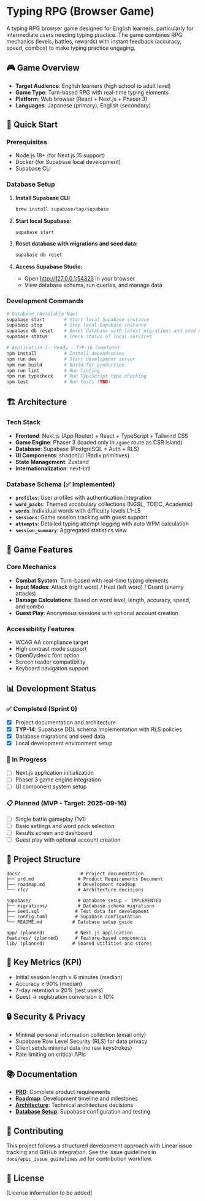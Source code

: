 # Typing RPG (Browser Game)

A typing RPG browser game designed for English learners, particularly for intermediate users needing typing practice. The game combines RPG mechanics (levels, battles, rewards) with instant feedback (accuracy, speed, combos) to make typing practice engaging.

## 🎮 Game Overview

- **Target Audience**: English learners (high school to adult level)
- **Game Type**: Turn-based RPG with real-time typing elements
- **Platform**: Web browser (React + Next.js + Phaser 3)
- **Languages**: Japanese (primary), English (secondary)

## 🚀 Quick Start

### Prerequisites

- Node.js 18+ (for Next.js 15 support)
- Docker (for Supabase local development)
- Supabase CLI

### Database Setup

1. **Install Supabase CLI:**
   ```bash
   brew install supabase/tap/supabase
   ```

2. **Start local Supabase:**
   ```bash
   supabase start
   ```

3. **Reset database with migrations and seed data:**
   ```bash
   supabase db reset
   ```

4. **Access Supabase Studio:**
   - Open http://127.0.0.1:54323 in your browser
   - View database schema, run queries, and manage data

### Development Commands

```bash
# Database (Available Now)
supabase start       # Start local Supabase instance
supabase stop        # Stop local Supabase instance
supabase db reset    # Reset database with latest migrations and seed data
supabase status      # Check status of local services

# Application (✅ Ready - TYP-16 Complete)
npm install          # Install dependencies
npm run dev          # Start development server
npm run build        # Build for production
npm run lint         # Run linting
npm run typecheck    # Run TypeScript type checking
npm test             # Run tests (TBD)
```

## 🏗️ Architecture

### Tech Stack
- **Frontend**: Next.js (App Router) + React + TypeScript + Tailwind CSS
- **Game Engine**: Phaser 3 (loaded only in `/game` route as CSR island)
- **Database**: Supabase (PostgreSQL + Auth + RLS)
- **UI Components**: shadcn/ui (Radix primitives)
- **State Management**: Zustand
- **Internationalization**: next-intl

### Database Schema (✅ Implemented)

- **`profiles`**: User profiles with authentication integration
- **`word_packs`**: Themed vocabulary collections (NGSL, TOEIC, Academic)
- **`words`**: Individual words with difficulty levels L1-L5
- **`sessions`**: Game session tracking with guest support
- **`attempts`**: Detailed typing attempt logging with auto WPM calculation
- **`session_summary`**: Aggregated statistics view

## 🎯 Game Features

### Core Mechanics
- **Combat System**: Turn-based with real-time typing elements
- **Input Modes**: Attack (right word) / Heal (left word) / Guard (enemy attacks)
- **Damage Calculations**: Based on word level, length, accuracy, speed, and combo
- **Guest Play**: Anonymous sessions with optional account creation

### Accessibility Features
- WCAG AA compliance target
- High contrast mode support
- OpenDyslexic font option
- Screen reader compatibility
- Keyboard navigation support

## 📊 Development Status

### ✅ Completed (Sprint 0)
- [x] Project documentation and architecture
- [x] **TYP-14**: Supabase DDL schema implementation with RLS policies
- [x] Database migrations and seed data
- [x] Local development environment setup

### 🚧 In Progress
- [ ] Next.js application initialization
- [ ] Phaser 3 game engine integration
- [ ] UI component system setup

### 📋 Planned (MVP - Target: 2025-09-16)
- [ ] Single battle gameplay (1v1)
- [ ] Basic settings and word pack selection
- [ ] Results screen and dashboard
- [ ] Guest play with optional account creation

## 📁 Project Structure

```
docs/                      # Project documentation
├── prd.md                # Product Requirements Document  
├── roadmap.md            # Development roadmap
└── rfc/                  # Architecture decisions

supabase/                 # Database setup ✅ IMPLEMENTED
├── migrations/           # Database schema migrations
├── seed.sql             # Test data for development
├── config.toml          # Supabase configuration
└── README.md           # Database setup guide

app/ (planned)           # Next.js application
features/ (planned)      # Feature-based components
lib/ (planned)          # Shared utilities and stores
```

## 🎯 Key Metrics (KPI)

- Initial session length ≥ 6 minutes (median)
- Accuracy ≥ 90% (median)
- 7-day retention ≥ 20% (test users)
- Guest → registration conversion ≥ 10%

## 🔒 Security & Privacy

- Minimal personal information collection (email only)
- Supabase Row Level Security (RLS) for data privacy
- Client sends minimal data (no raw keystrokes)
- Rate limiting on critical APIs

## 📚 Documentation

- **[PRD](docs/prd.md)**: Complete product requirements
- **[Roadmap](docs/roadmap.md)**: Development timeline and milestones
- **[Architecture](docs/rfc/0001-architecture.md)**: Technical architecture decisions
- **[Database Setup](supabase/README.md)**: Supabase configuration and testing

## 🤝 Contributing

This project follows a structured development approach with Linear issue tracking and GitHub integration. See the issue guidelines in `docs/epic_issue_guidelines.md` for contribution workflow.

## 📄 License

[License information to be added]